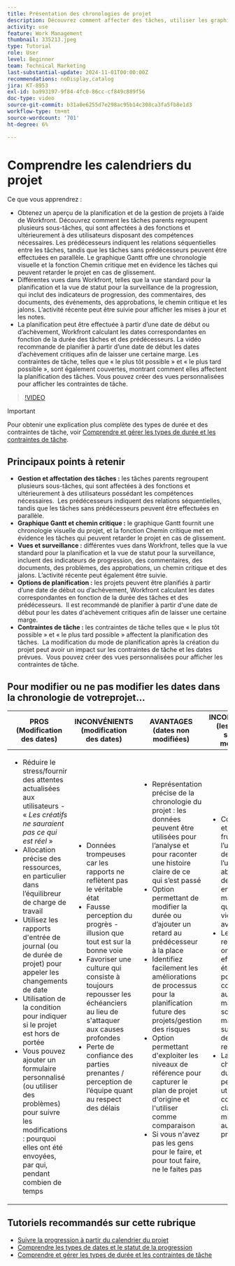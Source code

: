 ```yaml
---
title: Présentation des chronologies de projet
description: Découvrez comment affecter des tâches, utiliser les graphiques Gantt et les fonctions de chemin critique, surveiller les projets par le biais de vues, planifier les tâches efficacement et appliquer des contraintes pour une planification de projet optimale.
activity: use
feature: Work Management
thumbnail: 335213.jpeg
type: Tutorial
role: User
level: Beginner
team: Technical Marketing
last-substantial-update: 2024-11-01T00:00:00Z
recommendations: noDisplay,catalog
jira: KT-8953
exl-id: ba993197-9f84-4fc0-86cc-cf849c889f56
doc-type: video
source-git-commit: b31a0e6255d7e298ac95b14c308ca3fa5fb8e1d3
workflow-type: tm+mt
source-wordcount: '701'
ht-degree: 6%

---
```


# Comprendre les calendriers du projet

Ce que vous apprendrez :

* Obtenez un aperçu de la planification et de la gestion de projets à l’aide de Workfront. Découvrez comment les tâches parents regroupent plusieurs sous-tâches, qui sont affectées à des fonctions et ultérieurement à des utilisateurs disposant des compétences nécessaires. Les prédécesseurs indiquent les relations séquentielles entre les tâches, tandis que les tâches sans prédécesseurs peuvent être effectuées en parallèle. Le graphique Gantt offre une chronologie visuelle et la fonction Chemin critique met en évidence les tâches qui peuvent retarder le projet en cas de glissement.
* Différentes vues dans Workfront, telles que la vue standard pour la planification et la vue de statut pour la surveillance de la progression, qui inclut des indicateurs de progression, des commentaires, des documents, des événements, des approbations, le chemin critique et les jalons. L’activité récente peut être suivie pour afficher les mises à jour et les notes.
* La planification peut être effectuée à partir d’une date de début ou d’achèvement, Workfront calculant les dates correspondantes en fonction de la durée des tâches et des prédécesseurs. La vidéo recommande de planifier à partir d’une date de début les dates d’achèvement critiques afin de laisser une certaine marge. Les contraintes de tâche, telles que « le plus tôt possible » et « le plus tard possible », sont également couvertes, montrant comment elles affectent la planification des tâches. Vous pouvez créer des vues personnalisées pour afficher les contraintes de tâche.

>[!VIDEO](https://video.tv.adobe.com/v/335213/?quality=12&learn=on&enablevpops)

>[!IMPORTANT]
>
>Pour obtenir une explication plus complète des types de durée et des contraintes de tâche, voir [Comprendre et gérer les types de durée et les contraintes de tâche](/help/manage-work/intermediate-projects/understand-and-manage-duration-types-and-task-constraints.md).

## Principaux points à retenir

* **Gestion et affectation des tâches :** les tâches parents regroupent plusieurs sous-tâches, qui sont affectées à des fonctions et ultérieurement à des utilisateurs possédant les compétences nécessaires. &#x200B; Les prédécesseurs indiquent des relations séquentielles, tandis que les tâches sans prédécesseurs peuvent être effectuées en parallèle. &#x200B;
* **Graphique Gantt et chemin critique :** le graphique Gantt fournit une chronologie visuelle du projet, et la fonction Chemin critique met en évidence les tâches qui peuvent retarder le projet en cas de glissement. &#x200B;
* **Vues et surveillance :** différentes vues dans Workfront, telles que la vue standard pour la planification et la vue de statut pour la surveillance, incluent des indicateurs de progression, des commentaires, des documents, des problèmes, des approbations, un chemin critique et des jalons. L’activité récente peut également être suivie. &#x200B;
* **Options de planification :** les projets peuvent être planifiés à partir d’une date de début ou d’achèvement, Workfront calculant les dates correspondantes en fonction de la durée des tâches et des prédécesseurs. &#x200B; Il est recommandé de planifier à partir d&#39;une date de début pour les dates d&#39;achèvement critiques afin de laisser une certaine marge. &#x200B;
* **Contraintes de tâche :** les contraintes de tâche telles que « le plus tôt possible » et « le plus tard possible » affectent la planification des tâches. &#x200B; La modification du mode de planification après la création du projet peut avoir un impact sur les contraintes de tâche et les dates prévues. &#x200B; Vous pouvez créer des vues personnalisées pour afficher les contraintes de tâche. &#x200B;


## Pour modifier ou ne pas modifier les dates dans la chronologie de votre &#x200B;projet...

| PROS (Modification des dates) | INCONVÉNIENTS (modification des dates) | AVANTAGES (dates non modifiées) | INCONVÉNIENTS (les dates ne sont pas modifiées) |
|---------------------------|---------------------------|---------------------------|---------------------------|
| <ul><li>Réduire le stress/fournir des attentes actualisées aux utilisateurs - « _Les créatifs ne sauraient pas ce qui est réel_ »</li><li>Allocation précise des ressources, en particulier dans l’équilibreur de charge de travail</li><li>Utilisez les rapports d&#39;entrée de journal (ou de durée de projet) pour appeler les changements de date</li><li>Utilisation de la condition pour indiquer si le projet est hors de portée</li><li>Vous pouvez ajouter un formulaire personnalisé (ou utiliser des problèmes) pour suivre les modifications : pourquoi elles ont été envoyées, par qui, pendant combien de temps</li></ul> | <ul></li><li>Données trompeuses car les rapports ne reflètent pas le véritable état</li><li>Fausse perception du progrès - illusion que tout est sur la bonne voie&#x200B;</li><li>Favoriser une culture qui consiste à toujours repousser les échéanciers au lieu de s&#39;attaquer aux causes profondes&#x200B;</li><li>Perte de confiance des parties prenantes / perception de l’équipe quant au respect des délais </li></ul> | <ul></li><li>Représentation précise de la chronologie du projet : les données peuvent être utilisées pour l’analyse et pour raconter une histoire claire de ce qui s’est passé</li><li>Option permettant de modifier la durée ou d’ajouter un retard au prédécesseur à la place</li><li>Identifiez facilement les améliorations de processus pour la planification future des projets/gestion des risques&#x200B;</li><li>Option permettant d&#39;exploiter les niveaux de référence pour capturer le plan de projet d&#39;origine et l&#39;utiliser comme comparaison</li><li>Si vous n&#39;avez pas les gens pour le faire, et pour tout faire, ne le faites pas&#x200B;</li></ul> | <ul></li><li>Confusion et/ou frustration de l’utilisateur ou de l’utilisatrice : abondance de tâches « en retard » malgré le fait qu’il ou elle vient d’être averti(e)</li><li>Les ressources ont effectivement été allouées pour correspondre au plan initial, mais elles sont maintenant surchargées de travail en retard</li><li>La chronologie du projet ne peut pas être utilisée pour communiquer clairement les mises à jour aux parties prenantes</li></ul> |


## Tutoriels recommandés sur cette rubrique

* [Suivre la progression à partir du calendrier du projet](/help/manage-work/project-timelines/track-work-progress-from-the-project-timeline.md)
* [Comprendre les types de dates et le statut de la progression](/help/manage-work/project-timelines/understand-task-dates-and-progress-status.md)
* [Comprendre et gérer les types de durée et les contraintes de tâche](/help/manage-work/intermediate-projects/understand-and-manage-duration-types-and-task-constraints.md)

